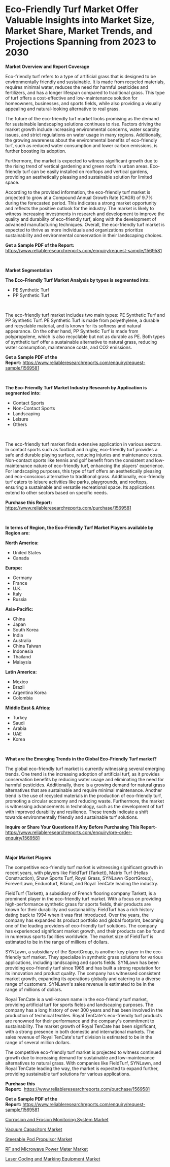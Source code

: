 <p><h1>Eco-Friendly Turf Market Offer Valuable Insights into Market Size, Market Share, Market Trends, and Projections Spanning from 2023 to 2030</h1></p><p><strong>Market Overview and Report Coverage</strong></p>
<p><p>Eco-friendly turf refers to a type of artificial grass that is designed to be environmentally friendly and sustainable. It is made from recycled materials, requires minimal water, reduces the need for harmful pesticides and fertilizers, and has a longer lifespan compared to traditional grass. This type of turf offers a cost-effective and low-maintenance solution for homeowners, businesses, and sports fields, while also providing a visually appealing and natural-looking alternative to real grass.</p><p>The future of the eco-friendly turf market looks promising as the demand for sustainable landscaping solutions continues to rise. Factors driving the market growth include increasing environmental concerns, water scarcity issues, and strict regulations on water usage in many regions. Additionally, the growing awareness about the environmental benefits of eco-friendly turf, such as reduced water consumption and lower carbon emissions, is further boosting its adoption.</p><p>Furthermore, the market is expected to witness significant growth due to the rising trend of vertical gardening and green roofs in urban areas. Eco-friendly turf can be easily installed on rooftops and vertical gardens, providing an aesthetically pleasing and sustainable solution for limited space.</p><p>According to the provided information, the eco-friendly turf market is projected to grow at a Compound Annual Growth Rate (CAGR) of 9.7% during the forecasted period. This indicates a strong market opportunity and reflects the positive outlook for the industry. The market is likely to witness increasing investments in research and development to improve the quality and durability of eco-friendly turf, along with the development of advanced manufacturing techniques. Overall, the eco-friendly turf market is expected to thrive as more individuals and organizations prioritize sustainability and environmental conservation in their landscaping choices.</p></p>
<p><strong>Get a Sample PDF of the Report:</strong> <a href="https://www.reliableresearchreports.com/enquiry/request-sample/1569581">https://www.reliableresearchreports.com/enquiry/request-sample/1569581</a></p>
<p>&nbsp;</p>
<p><strong>Market Segmentation</strong></p>
<p><strong>The Eco-Friendly Turf Market Analysis by types is segmented into:</strong></p>
<p><ul><li>PE Synthetic Turf</li><li>PP Synthetic Turf</li></ul></p>
<p>&nbsp;</p>
<p><p>The eco-friendly turf market includes two main types: PE Synthetic Turf and PP Synthetic Turf. PE Synthetic Turf is made from polyethylene, a durable and recyclable material, and is known for its softness and natural appearance. On the other hand, PP Synthetic Turf is made from polypropylene, which is also recyclable but not as durable as PE. Both types of synthetic turf offer a sustainable alternative to natural grass, reducing water consumption, maintenance costs, and CO2 emissions.</p></p>
<p><strong>Get a Sample PDF of the Report:</strong>&nbsp;<a href="https://www.reliableresearchreports.com/enquiry/request-sample/1569581">https://www.reliableresearchreports.com/enquiry/request-sample/1569581</a></p>
<p>&nbsp;</p>
<p><strong>The Eco-Friendly Turf Market Industry Research by Application is segmented into:</strong></p>
<p><ul><li>Contact Sports</li><li>Non-Contact Sports</li><li>Landscaping</li><li>Leisure</li><li>Others</li></ul></p>
<p>&nbsp;</p>
<p><p>The eco-friendly turf market finds extensive application in various sectors. In contact sports such as football and rugby, eco-friendly turf provides a safe and durable playing surface, reducing injuries and maintenance costs. Non-contact sports like tennis and golf benefit from the consistent and low-maintenance nature of eco-friendly turf, enhancing the players' experience. For landscaping purposes, this type of turf offers an aesthetically pleasing and eco-conscious alternative to traditional grass. Additionally, eco-friendly turf caters to leisure activities like parks, playgrounds, and rooftops, ensuring a sustainable and versatile recreational space. Its applications extend to other sectors based on specific needs.</p></p>
<p><strong>Purchase this Report:</strong>&nbsp; <a href="https://www.reliableresearchreports.com/purchase/1569581">https://www.reliableresearchreports.com/purchase/1569581</a></p>
<p>&nbsp;</p>
<p><strong>In terms of Region, the Eco-Friendly Turf Market Players available by Region are:</strong></p>
<p>
    <p> <strong> North America: </strong>
        <ul>
            <li>United States</li>
            <li>Canada</li>
        </ul>
        </p> 
    <p> <strong> Europe: </strong>
        <ul>
            <li>Germany</li>
            <li>France</li>
            <li>U.K.</li>
            <li>Italy</li>
            <li>Russia</li>
        </ul>
        </p> 
    <p> <strong> Asia-Pacific: </strong>
        <ul>
            <li>China</li>
            <li>Japan</li>
            <li>South Korea</li>
            <li>India</li>
            <li>Australia</li>
            <li>China Taiwan</li>
            <li>Indonesia</li>
            <li>Thailand</li>
            <li>Malaysia</li>
        </ul>
        </p> 
    <p> <strong> Latin America: </strong>
        <ul>
            <li>Mexico</li>
            <li>Brazil</li>
            <li>Argentina Korea</li>
            <li>Colombia</li>
        </ul>
        </p> 
    <p> <strong> Middle East & Africa: </strong>
        <ul>
            <li>Turkey</li>
            <li>Saudi</li>
            <li>Arabia</li>
            <li>UAE</li>
            <li>Korea</li>
        </ul>
    </p>
    </p>
<p>&nbsp;</p>
<p><strong>What are the Emerging Trends in the Global Eco-Friendly Turf market?</strong></p>
<p><p>The global eco-friendly turf market is currently witnessing several emerging trends. One trend is the increasing adoption of artificial turf, as it provides conservation benefits by reducing water usage and eliminating the need for harmful pesticides. Additionally, there is a growing demand for natural grass alternatives that are sustainable and require minimal maintenance. Another trend is the use of recycled materials in the production of eco-friendly turf, promoting a circular economy and reducing waste. Furthermore, the market is witnessing advancements in technology, such as the development of turf with improved durability and resilience. These trends indicate a shift towards environmentally friendly and sustainable turf solutions.</p></p>
<p><strong>Inquire or Share Your Questions If Any Before Purchasing This Report</strong>- <a href="https://www.reliableresearchreports.com/enquiry/pre-order-enquiry/1569581">https://www.reliableresearchreports.com/enquiry/pre-order-enquiry/1569581</a></p>
<p>&nbsp;</p>
<p><strong>Major Market Players</strong></p>
<p><p>The competitive eco-friendly turf market is witnessing significant growth in recent years, with players like FieldTurf (Tarkett), Matrix Turf (Hellas Construction), Shaw Sports Turf, Royal Grass, SYNLawn (SportGroup), ForeverLawn, Enduroturf, Biland, and Royal TenCate leading the industry.</p><p>FieldTurf (Tarkett), a subsidiary of French flooring company Tarkett, is a prominent player in the eco-friendly turf market. With a focus on providing high-performance synthetic grass for sports fields, their products are known for their durability and sustainability. FieldTurf has a rich history dating back to 1994 when it was first introduced. Over the years, the company has expanded its product portfolio and global footprint, becoming one of the leading providers of eco-friendly turf solutions. The company has experienced significant market growth, and their products can be found in numerous sports facilities worldwide. The market size of FieldTurf is estimated to be in the range of millions of dollars.</p><p>SYNLawn, a subsidiary of the SportGroup, is another key player in the eco-friendly turf market. They specialize in synthetic grass solutions for various applications, including landscaping and sports fields. SYNLawn has been providing eco-friendly turf since 1965 and has built a strong reputation for its innovation and product quality. The company has witnessed consistent market growth, expanding its operations globally and catering to a diverse range of customers. SYNLawn's sales revenue is estimated to be in the range of millions of dollars.</p><p>Royal TenCate is a well-known name in the eco-friendly turf market, providing artificial turf for sports fields and landscaping purposes. The company has a long history of over 300 years and has been involved in the production of technical textiles. Royal TenCate's eco-friendly turf products are renowned for their performance and the company's commitment to sustainability. The market growth of Royal TenCate has been significant, with a strong presence in both domestic and international markets. The sales revenue of Royal TenCate's turf division is estimated to be in the range of several million dollars.</p><p>The competitive eco-friendly turf market is projected to witness continued growth due to increasing demand for sustainable and low-maintenance alternatives to natural grass. With companies like FieldTurf, SYNLawn, and Royal TenCate leading the way, the market is expected to expand further, providing sustainable turf solutions for various applications.</p></p>
<p><strong>Purchase this Report:</strong>&nbsp;&nbsp;<a href="https://www.reliableresearchreports.com/purchase/1569581">https://www.reliableresearchreports.com/purchase/1569581</a></p>
<p></p>
<p><strong>Get a Sample PDF of the Report:</strong>&nbsp;<a href="https://www.reliableresearchreports.com/enquiry/request-sample/1569581">https://www.reliableresearchreports.com/enquiry/request-sample/1569581</a></p>
<p><p><a href="https://www.linkedin.com/pulse/corrosion-erosion-monitoring-system-market-size-2023-2030/">Corrosion and Erosion Monitoring System Market</a></p><p><a href="https://medium.com/@giannicrona/analyzing-vacuum-capacitors-market-global-industry-perspective-and-forecast-2023-to-2030-a4125cecc672">Vacuum Capacitors Market</a></p><p><a href="https://www.linkedin.com/pulse/steerable-pod-propulsor-market-size-growth-forecast-from/">Steerable Pod Propulsor Market</a></p><p><a href="https://www.linkedin.com/pulse/rf-microwave-power-meter-market-size-growth-forecast-from-2023/">RF and Microwave Power Meter Market</a></p><p><a href="https://medium.com/@ursulastark1/laser-coding-and-marking-equipment-market-trends-and-market-analysis-forecasted-for-period-228910df2bd2">Laser Coding and Marking Equipment Market</a></p></p>